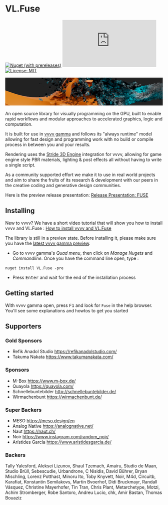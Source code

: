 # VL.Fuse

[![Nuget (with prereleases)](https://img.shields.io/nuget/vpre/VL.Fuse?logo=nuget&style=flat-square)](https://www.nuget.org/packages/VL.Fuse/) [![Matrix](https://img.shields.io/matrix/VL.Fuse:matrix.org?label=chat%20on%20element&logo=element&style=flat-square)](https://app.element.io/#/room/#VL.Fuse:matrix.org) [![License: MIT](https://img.shields.io/badge/License-MIT-blue.svg?style=flat-square)](https://opensource.org/licenses/MIT)

![](/documentation/fuse_banner.png)

An open source library for visually programming on the GPU, built to enable rapid workflows and modular approaches to accelerated graphics, logic and computation. 

It is built for use in [vvvv gamma](https://visualprogramming.net/) and follows its "always runtime" model allowing for fast design and programming work with no build or compile process in between you and your results.

Rendering uses the [Stride 3D Engine](https://stride3d.net/) integration for vvvv, allowing for game engine style PBR materials, lighting & post effects all without having to write a single script.

As a community supported effort we make it to use in real world projects and aim to share the fruits of its research & development with our peers in the creative coding and generative design communities.

Here is the preview release presentation: [Release Presentation: FUSE](https://youtu.be/4xDShgbKTsQ?t=920)

## Installing

New to vvvv? We have a short video tutorial that will show you how to install vvvv and VL.Fuse : [How to install vvvv and VL.Fuse](https://youtu.be/25sk7_NaEgM)

The library is still in a preview state. Before installing it, please make sure you have the [latest vvvv gamma preview](https://visualprogramming.net/#Download).

- Go to vvvv gamma's _Quad menu_, then click on _Manage Nugets_ and _Commandline_. Once you have the command line open, type :

```
nuget install VL.Fuse -pre
```

- Press <kbd>Enter</kbd> and wait for the end of the installation process

## Getting started

With vvvv gamma open, press <kbd>F1</kbd> and look for `Fuse` in the help browser. You'll see some explanations and howtos to get you started

## Supporters
### Gold Sponsors
* Refik Anadol Studio   https://refikanadolstudio.com/
* Takuma Nakata     	  https://www.takumanakata.com/
### Sponsors
* M-Box             	https://www.m-box.de/
* Quayola         		https://quayola.com/
* Schnellebuntebilder http://schnellebuntebilder.de/
* Wirmachenbunt     	https://wirmachenbunt.de/
### Super Backers
* MESO             		https://meso.design/en
* Analog Native       https://analognative.net/
* Naut             		https://naut.ch/
* Noir                https://www.instagram.com/random_noir/
* Arístides García    https://www.aristidesgarcia.de/

### Backers
Tally Yalesford, Aleksei Lizunov, Shaul Tzemach, Amairu, Studio de Maan, Studio Brüll, Sebescudie, Urbandrone, C Nisidis, David Bührer, Bryan Mischling, Lorenz Potthast, Minoru Ito, Toby Knyvett, Noir, M4d, Circuitb, Karafiat, Konstantin Semilakovs, Martin Bvoerhof, Didi Bruckmayr, Randall Vásquez, Christine Mayerhofer, Tin Tran, Chris Plant, Metarchetype, Motzi, Achim Stromberger, Robe Santoro, Andreu Lucio, chk, Amir Bastan, Thomas Bouaziz

